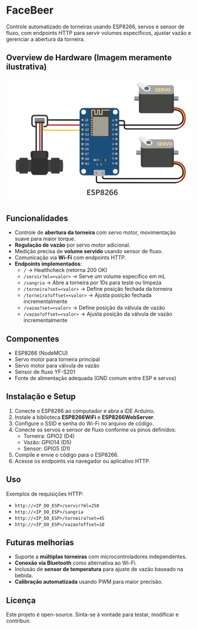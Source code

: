 # FaceBeer
Controle automatizado de torneiras usando ESP8266, servos e sensor de fluxo, com endpoints HTTP para servir volumes específicos, ajustar vazão e gerenciar a abertura da torneira.

## Overview de Hardware (Imagem meramente ilustrativa)

![Diagrama de Hardware](docs/ilustração-hardware.png)

## Funcionalidades

- Controle de **abertura da torneira** com servo motor, movimentação suave para maior torque.
- **Regulação de vazão** por servo motor adicional.
- Medição precisa de **volume servido** usando sensor de fluxo.
- Comunicação via **Wi-Fi** com endpoints HTTP.
- **Endpoints implementados**:
  - `/` → Healthcheck (retorna 200 OK)
  - `/servir?ml=<valor>` → Serve um volume específico em mL
  - `/sangria` → Abre a torneira por 10s para teste ou limpeza
  - `/torneira?set=<valor>` → Define posição fechada da torneira
  - `/torneira?offset=<valor>` → Ajusta posição fechada incrementalmente
  - `/vazao?set=<valor>` → Define posição da válvula de vazão
  - `/vazao?offset=<valor>` → Ajusta posição da válvula de vazão incrementalmente

## Componentes

- ESP8266 (NodeMCU)
- Servo motor para torneira principal
- Servo motor para válvula de vazão
- Sensor de fluxo YF-S201
- Fonte de alimentação adequada (GND comum entre ESP e servos)

## Instalação e Setup

1. Conecte o ESP8266 ao computador e abra a IDE Arduino.
2. Instale a biblioteca **ESP8266WiFi** e **ESP8266WebServer**.
3. Configure o SSID e senha do Wi-Fi no arquivo de código.
4. Conecte os servos e sensor de fluxo conforme os pinos definidos:
   - Torneira: GPIO2 (D4)
   - Vazão: GPIO14 (D5)
   - Sensor: GPIO5 (D1)
5. Compile e envie o código para o ESP8266.
6. Acesse os endpoints via navegador ou aplicativo HTTP.

## Uso

Exemplos de requisições HTTP:

- `http://<IP_DO_ESP>/servir?ml=250`
- `http://<IP_DO_ESP>/sangria`
- `http://<IP_DO_ESP>/torneira?set=45`
- `http://<IP_DO_ESP>/vazao?offset=10`

## Futuras melhorias

- Suporte a **múltiplas torneiras** com microcontroladores independentes.
- **Conexão via Bluetooth** como alternativa ao Wi-Fi.
- Inclusão de **sensor de temperatura** para ajuste de vazão baseado na bebida.
- **Calibração automatizada** usando PWM para maior precisão.

## Licença

Este projeto é open-source. Sinta-se à vontade para testar, modificar e contribuir.

